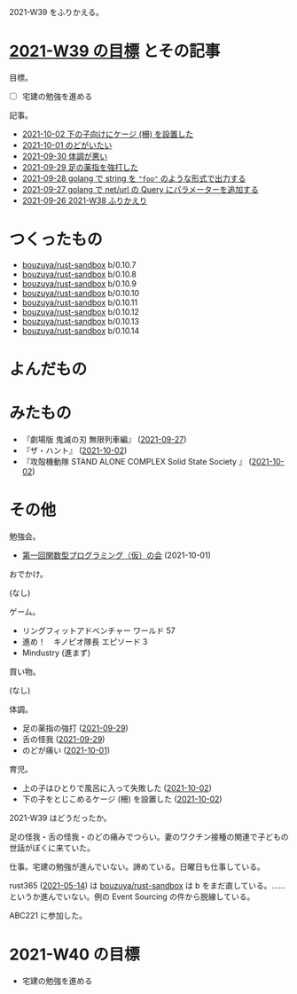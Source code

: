 2021-W39 をふりかえる。

# [2021-W39 の目標][2021-09-26] とその記事

目標。

- ☐ 宅建の勉強を進める

記事。

- [2021-10-02 下の子向けにケージ (柵) を設置した][2021-10-02]
- [2021-10-01 のどがいたい][2021-10-01]
- [2021-09-30 体調が悪い][2021-09-30]
- [2021-09-29 足の薬指を強打した][2021-09-29]
- [2021-09-28 golang で string を `"foo"` のような形式で出力する][2021-09-28]
- [2021-09-27 golang で net/url の Query にパラメーターを追加する][2021-09-27]
- [2021-09-26 2021-W38 ふりかえり][2021-09-26]

# つくったもの

- [bouzuya/rust-sandbox] b/0.10.7
- [bouzuya/rust-sandbox] b/0.10.8
- [bouzuya/rust-sandbox] b/0.10.9
- [bouzuya/rust-sandbox] b/0.10.10
- [bouzuya/rust-sandbox] b/0.10.11
- [bouzuya/rust-sandbox] b/0.10.12
- [bouzuya/rust-sandbox] b/0.10.13
- [bouzuya/rust-sandbox] b/0.10.14

# よんだもの

# みたもの

- 『劇場版 鬼滅の刃 無限列車編』 ([2021-09-27])
- 『ザ・ハント』 ([2021-10-02])
- 『攻殻機動隊 STAND ALONE COMPLEX Solid State Society 』 ([2021-10-02])

# その他

勉強会。

- [第一回関数型プログラミング（仮）の会](https://opt.connpass.com/event/222709/) (2021-10-01)

おでかけ。

(なし)

ゲーム。

- リングフィットアドベンチャー ワールド 57
- 進め！　キノピオ隊長 エピソード 3
- Mindustry (進まず)

買い物。

(なし)

体調。

- 足の薬指の強打 ([2021-09-29])
- 舌の怪我 ([2021-09-29])
- のどが痛い ([2021-10-01])

育児。

- 上の子はひとりで風呂に入って失敗した ([2021-10-02])
- 下の子をとじこめるケージ (柵) を設置した ([2021-10-02])

2021-W39 はどうだったか。

足の怪我・舌の怪我・のどの痛みでつらい。妻のワクチン接種の関連で子どもの世話がぼくに来ていた。

仕事。宅建の勉強が進んでいない。諦めている。日曜日も仕事している。

rust365 ([2021-05-14]) は [bouzuya/rust-sandbox] は b をまだ直している。……というか進んでいない。例の Event Sourcing の件から脱線している。

ABC221 に参加した。

# 2021-W40 の目標

- 宅建の勉強を進める

[2021-05-14]: https://blog.bouzuya.net/2021/05/14/
[2021-09-26]: https://blog.bouzuya.net/2021/09/26/
[2021-09-27]: https://blog.bouzuya.net/2021/09/27/
[2021-09-28]: https://blog.bouzuya.net/2021/09/28/
[2021-09-29]: https://blog.bouzuya.net/2021/09/29/
[2021-09-30]: https://blog.bouzuya.net/2021/09/30/
[2021-10-01]: https://blog.bouzuya.net/2021/10/01/
[2021-10-02]: https://blog.bouzuya.net/2021/10/02/
[bouzuya/rust-sandbox]: https://github.com/bouzuya/rust-sandbox
